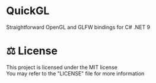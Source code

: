 # QuickGL
Straightforward OpenGL and GLFW bindings for C# .NET 9

# ⚖ License
This project is licensed under the MIT license
<br>
You may refer to the "LICENSE" file for more information
